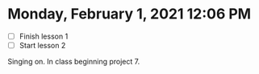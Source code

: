 # Monday, February  1, 2021 12:06 PM
- [ ] Finish lesson 1
- [ ] Start lesson 2

Singing on. In class beginning project 7. 